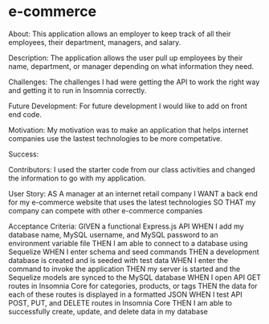 # e-commerce
About:
This application allows an employer to keep track of all their employees, their department, managers, and salary.

Description:
The application allows the user pull up employees by their name, department, or manager depending on what information they need.

Challenges:
The challenges I had were getting the API to work the right way and getting it to run in Insomnia correctly.

Future Development:
For future development I would like to add on front end code.

Motivation:
My motivation was to make an application that helps internet companies use the lastest technologies to be more competative.

Success:

Contributors:
I used the starter code from our class activities and changed the information to go with my application.

User Story:
AS A manager at an internet retail company
I WANT a back end for my e-commerce website that uses the latest technologies
SO THAT my company can compete with other e-commerce companies

Acceptance Criteria:
GIVEN a functional Express.js API
WHEN I add my database name, MySQL username, and MySQL password to an environment variable file
THEN I am able to connect to a database using Sequelize
WHEN I enter schema and seed commands
THEN a development database is created and is seeded with test data
WHEN I enter the command to invoke the application
THEN my server is started and the Sequelize models are synced to the MySQL database
WHEN I open API GET routes in Insomnia Core for categories, products, or tags
THEN the data for each of these routes is displayed in a formatted JSON
WHEN I test API POST, PUT, and DELETE routes in Insomnia Core
THEN I am able to successfully create, update, and delete data in my database